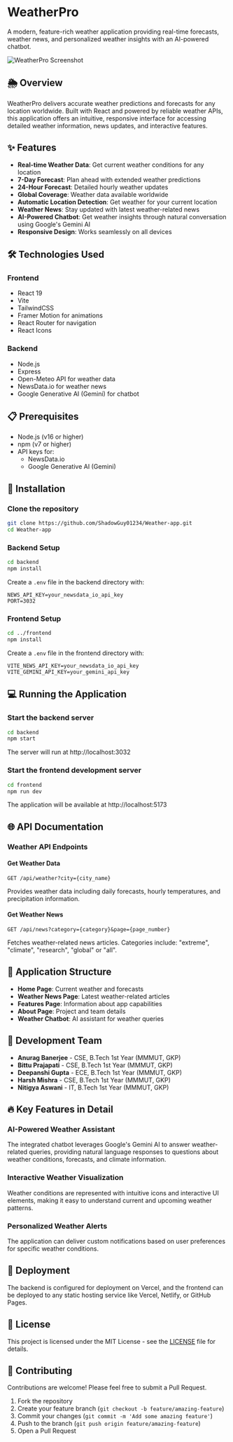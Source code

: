 # WeatherPro

A modern, feature-rich weather application providing real-time forecasts, weather news, and personalized weather insights with an AI-powered chatbot.

![WeatherPro Screenshot](https://via.placeholder.com/800x400?text=WeatherPro+Screenshot)

## 🌦️ Overview

WeatherPro delivers accurate weather predictions and forecasts for any location worldwide. Built with React and powered by reliable weather APIs, this application offers an intuitive, responsive interface for accessing detailed weather information, news updates, and interactive features.

## ✨ Features

- **Real-time Weather Data**: Get current weather conditions for any location
- **7-Day Forecast**: Plan ahead with extended weather predictions
- **24-Hour Forecast**: Detailed hourly weather updates
- **Global Coverage**: Weather data available worldwide
- **Automatic Location Detection**: Get weather for your current location
- **Weather News**: Stay updated with latest weather-related news
- **AI-Powered Chatbot**: Get weather insights through natural conversation using Google's Gemini AI
- **Responsive Design**: Works seamlessly on all devices

## 🛠️ Technologies Used

### Frontend

- React 19
- Vite
- TailwindCSS
- Framer Motion for animations
- React Router for navigation
- React Icons

### Backend

- Node.js
- Express
- Open-Meteo API for weather data
- NewsData.io for weather news
- Google Generative AI (Gemini) for chatbot

## 📋 Prerequisites

- Node.js (v16 or higher)
- npm (v7 or higher)
- API keys for:
  - NewsData.io
  - Google Generative AI (Gemini)

## 🚀 Installation

### Clone the repository

```bash
git clone https://github.com/ShadowGuy01234/Weather-app.git
cd Weather-app
```

### Backend Setup

```bash
cd backend
npm install
```

Create a `.env` file in the backend directory with:

```
NEWS_API_KEY=your_newsdata_io_api_key
PORT=3032
```

### Frontend Setup

```bash
cd ../frontend
npm install
```

Create a `.env` file in the frontend directory with:

```
VITE_NEWS_API_KEY=your_newsdata_io_api_key
VITE_GEMINI_API_KEY=your_gemini_api_key
```

## 💻 Running the Application

### Start the backend server

```bash
cd backend
npm start
```

The server will run at http://localhost:3032

### Start the frontend development server

```bash
cd frontend
npm run dev
```

The application will be available at http://localhost:5173

## 🌐 API Documentation

### Weather API Endpoints

#### Get Weather Data

```
GET /api/weather?city={city_name}
```

Provides weather data including daily forecasts, hourly temperatures, and precipitation information.

#### Get Weather News

```
GET /api/news?category={category}&page={page_number}
```

Fetches weather-related news articles. Categories include: "extreme", "climate", "research", "global" or "all".

## 📱 Application Structure

- **Home Page**: Current weather and forecasts
- **Weather News Page**: Latest weather-related articles
- **Features Page**: Information about app capabilities
- **About Page**: Project and team details
- **Weather Chatbot**: AI assistant for weather queries

## 👥 Development Team

- **Anurag Banerjee** - CSE, B.Tech 1st Year (MMMUT, GKP)
- **Bittu Prajapati** - CSE, B.Tech 1st Year (MMMUT, GKP)
- **Deepanshi Gupta** - ECE, B.Tech 1st Year (MMMUT, GKP)
- **Harsh Mishra** - CSE, B.Tech 1st Year (MMMUT, GKP)
- **Nitigya Aswani** - IT, B.Tech 1st Year (MMMUT, GKP)

## 🔥 Key Features in Detail

### AI-Powered Weather Assistant

The integrated chatbot leverages Google's Gemini AI to answer weather-related queries, providing natural language responses to questions about weather conditions, forecasts, and climate information.

### Interactive Weather Visualization

Weather conditions are represented with intuitive icons and interactive UI elements, making it easy to understand current and upcoming weather patterns.

### Personalized Weather Alerts

The application can deliver custom notifications based on user preferences for specific weather conditions.

## 🔄 Deployment

The backend is configured for deployment on Vercel, and the frontend can be deployed to any static hosting service like Vercel, Netlify, or GitHub Pages.

## 📄 License

This project is licensed under the MIT License - see the [LICENSE](LICENSE) file for details.

## 🤝 Contributing

Contributions are welcome! Please feel free to submit a Pull Request.

1. Fork the repository
2. Create your feature branch (`git checkout -b feature/amazing-feature`)
3. Commit your changes (`git commit -m 'Add some amazing feature'`)
4. Push to the branch (`git push origin feature/amazing-feature`)
5. Open a Pull Request
